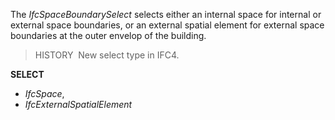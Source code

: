 ﻿The _IfcSpaceBoundarySelect_ selects either an internal space for internal or external space boundaries, or an external spatial element for external space boundaries at the outer envelop of the building.

> HISTORY&nbsp; New select type in IFC4.

**SELECT**

* _IfcSpace_,
* _IfcExternalSpatialElement_
